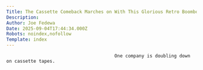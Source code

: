 ```yaml
---
Title: The Cassette Comeback Marches on With This Glorious Retro Boombox
Description: 
Author: Joe Fedewa
Date: 2025-09-04T17:44:34.000Z
Robots: noindex,nofollow
Template: index
---
```


                                            One company is doubling down on cassette tapes.
                                        